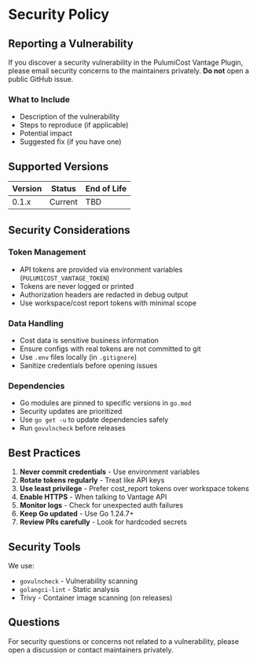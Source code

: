 # Security Policy

## Reporting a Vulnerability

If you discover a security vulnerability in the PulumiCost Vantage Plugin, please email security concerns to the maintainers privately. **Do not** open a public GitHub issue.

### What to Include
- Description of the vulnerability
- Steps to reproduce (if applicable)
- Potential impact
- Suggested fix (if you have one)

## Supported Versions

| Version | Status | End of Life |
|---------|--------|------------|
| 0.1.x | Current | TBD |

## Security Considerations

### Token Management
- API tokens are provided via environment variables (`PULUMICOST_VANTAGE_TOKEN`)
- Tokens are never logged or printed
- Authorization headers are redacted in debug output
- Use workspace/cost report tokens with minimal scope

### Data Handling
- Cost data is sensitive business information
- Ensure configs with real tokens are not committed to git
- Use `.env` files locally (in `.gitignore`)
- Sanitize credentials before opening issues

### Dependencies
- Go modules are pinned to specific versions in `go.mod`
- Security updates are prioritized
- Use `go get -u` to update dependencies safely
- Run `govulncheck` before releases

## Best Practices

1. **Never commit credentials** - Use environment variables
2. **Rotate tokens regularly** - Treat like API keys
3. **Use least privilege** - Prefer cost_report tokens over workspace tokens
4. **Enable HTTPS** - When talking to Vantage API
5. **Monitor logs** - Check for unexpected auth failures
6. **Keep Go updated** - Use Go 1.24.7+
7. **Review PRs carefully** - Look for hardcoded secrets

## Security Tools

We use:
- `govulncheck` - Vulnerability scanning
- `golangci-lint` - Static analysis
- Trivy - Container image scanning (on releases)

## Questions

For security questions or concerns not related to a vulnerability, please open a discussion or contact maintainers privately.
